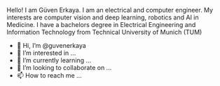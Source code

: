 Hello! I am Güven Erkaya. I am an electrical and computer engineer. My interests are computer vision and deep learning, robotics and AI in Medicine. I have a bachelors degree in Electrical Engineering and Information Technology from Technical University of Munich (TUM)





- 👋 Hi, I’m @guvenerkaya
- 👀 I’m interested in ...
- 🌱 I’m currently learning ...
- 💞️ I’m looking to collaborate on ...
- 📫 How to reach me ...

<!---
guvenerkaya/guvenerkaya is a ✨ special ✨ repository because its `README.md` (this file) appears on your GitHub profile.
You can click the Preview link to take a look at your changes.
--->
